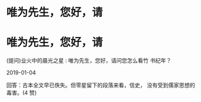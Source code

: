 # 唯为先生，您好，请

# 唯为先生，您好，请

(提问)业火中的晨光之星 : 唯为先生，您好，请问您怎么看竹 书纪年？

2019-01-04

回答：古本全文早已佚失。但零星留下的段落来看，信史， 没有受到儒家思想的毒害。(4 赞)